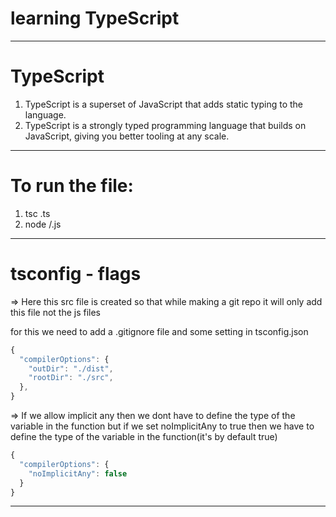 # learning TypeScript
-------------------------------------------------------------------------
# TypeScript
1. TypeScript is a superset of JavaScript that adds static typing to the language.
2. TypeScript is a strongly typed programming language that builds on     JavaScript, giving you better tooling at any scale.
--------------------------------------------------------------------------
# To run the file:
1. tsc <filename>.ts
2. node <foldername>/<filename>.js
--------------------------------------------------------------------------
# tsconfig - flags
=> Here this src file is created so that while making a git repo it will only add this file not the js files

for this we need to add a .gitignore file
and some setting in tsconfig.json
```ts
{
  "compilerOptions": {
    "outDir": "./dist",
    "rootDir": "./src",
  },
}
```
=> If we allow implicit any then we dont have to define the type of the variable in the function
but if we set noImplicitAny to true then we have to define the type of the variable in the function(it's by default true)
```ts
{
  "compilerOptions": {
    "noImplicitAny": false
  }
}
```
------------------------------------------------------------------------
